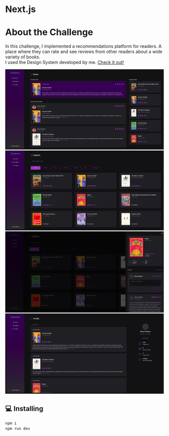 # Next.js

# About the Challenge

In this challenge, I implemented a recommendations platform for readers. A place where they can rate and see reviews from other readers about a wide variety of books.<br>
I used the Design System 
developed by me. [Check it out!](https://github.com/Mauregina/tucupi-design-system)
<p float="left">
 <img src="https://github.com/Mauregina/ignite-book-wise/blob/master/public/screen_home.png" width="800" />
 <img src="https://github.com/Mauregina/ignite-book-wise/blob/master/public/screen_explore.png" width="800" />
<img src="https://github.com/Mauregina/ignite-book-wise/blob/master/public/screen_explore_detail.png" width="800" />
 <img src="https://github.com/Mauregina/ignite-book-wise/blob/master/public/screen_profile.png" width="800" />
</p>

## 💻 Installing
```sh
npm i
npm run dev
```
## 
